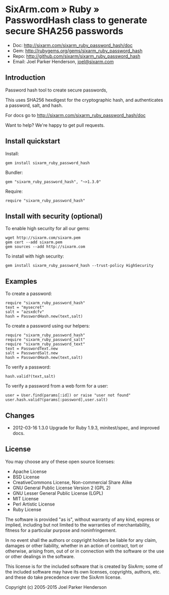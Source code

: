 # SixArm.com » Ruby » <br> PasswordHash class to generate secure SHA256 passwords

* Doc: <http://sixarm.com/sixarm_ruby_password_hash/doc>
* Gem: <http://rubygems.org/gems/sixarm_ruby_password_hash>
* Repo: <http://github.com/sixarm/sixarm_ruby_password_hash>
* Email: Joel Parker Henderson, <joel@sixarm.com>


## Introduction

Password hash tool to create secure passwords,

This uses SHA256 hexdigest for the cryptographic hash,
and authenticates a password, salt, and hash.

For docs go to <http://sixarm.com/sixarm_ruby_password_hash/doc>

Want to help? We're happy to get pull requests.


## Install quickstart

Install:

    gem install sixarm_ruby_password_hash

Bundler:

    gem "sixarm_ruby_password_hash", "~>1.3.0"

Require:

    require "sixarm_ruby_password_hash"


## Install with security (optional)

To enable high security	for all	our gems:

    wget http://sixarm.com/sixarm.pem
    gem cert --add sixarm.pem
    gem sources --add http://sixarm.com

To install with high security:

    gem install sixarm_ruby_password_hash --trust-policy HighSecurity


## Examples

To create a password:

    require "sixarm_ruby_password_hash"
    text = "mysecret"
    salt = "azsxdcfv"
    hash = PasswordHash.new(text,salt)

To create a password using our helpers:

    require "sixarm_ruby_password_hash"
    require "sixarm_ruby_password_salt"
    require "sixarm_ruby_password_text"
    text = PasswordText.new
    salt = PasswordSalt.new
    hash = PasswordHash.new(text,salt)

To verify a password:

    hash.valid?(text,salt)

To verify a password from a web form for a user:

    user = User.find(params[:id]) or raise "user not found"
    user.hash.valid?(params[:password],user.salt)


## Changes

* 2012-03-16 1.3.0 Upgrade for Ruby 1.9.3, minitest/spec, and improved docs.


## License

You may choose any of these open source licenses:

  * Apache License
  * BSD License
  * CreativeCommons License, Non-commercial Share Alike
  * GNU General Public License Version 2 (GPL 2)
  * GNU Lesser General Public License (LGPL)
  * MIT License
  * Perl Artistic License
  * Ruby License

The software is provided "as is", without warranty of any kind, 
express or implied, including but not limited to the warranties of 
merchantability, fitness for a particular purpose and noninfringement. 

In no event shall the authors or copyright holders be liable for any 
claim, damages or other liability, whether in an action of contract, 
tort or otherwise, arising from, out of or in connection with the 
software or the use or other dealings in the software.

This license is for the included software that is created by SixArm;
some of the included software may have its own licenses, copyrights, 
authors, etc. and these do take precedence over the SixArm license.

Copyright (c) 2005-2015 Joel Parker Henderson
